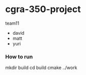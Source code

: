 # cgra-350-project
team11

- david 
- matt
- yuri

### How to run
mkdir build
cd build
cmake ../work
